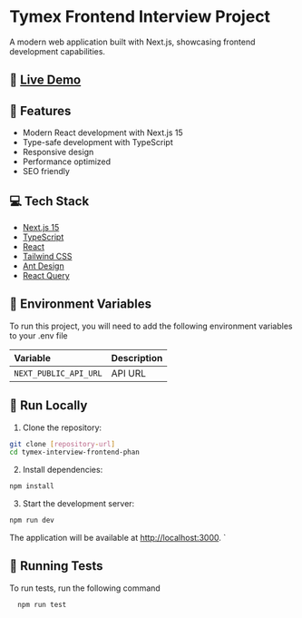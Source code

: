 # Tymex Frontend Interview Project

A modern web application built with Next.js, showcasing frontend development capabilities.

## 🚀 [Live Demo](https://tymex-interview-frontend-phan.vercel.app/)

## 📝 Features

- Modern React development with Next.js 15
- Type-safe development with TypeScript
- Responsive design
- Performance optimized
- SEO friendly

## 💻 Tech Stack

- [Next.js 15](https://nextjs.org/)
- [TypeScript](https://www.typescriptlang.org/)
- [React](https://reactjs.org/)
- [Tailwind CSS](https://tailwindcss.com/)
- [Ant Design](https://ant.design/)
- [React Query](https://tanstack.com/query/latest)

## 🔑 Environment Variables

To run this project, you will need to add the following environment variables to your .env file

| Variable              | Description |
| :-------------------- | :---------- |
| `NEXT_PUBLIC_API_URL` | API URL     |

## 🏃 Run Locally

1. Clone the repository:

```bash
git clone [repository-url]
cd tymex-interview-frontend-phan
```

2. Install dependencies:

```bash
npm install
```

3. Start the development server:

```bash
npm run dev
```

The application will be available at [http://localhost:3000](http://localhost:3000).
`

## 🧪 Running Tests

To run tests, run the following command

```bash
  npm run test
```
